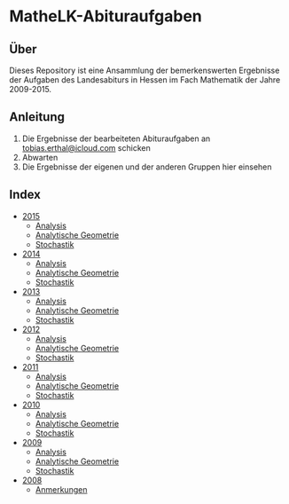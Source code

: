 # MatheLK-Abituraufgaben

## Über

Dieses Repository ist eine Ansammlung der bemerkenswerten Ergebnisse der Aufgaben des Landesabiturs in Hessen im Fach Mathematik der Jahre 2009-2015.

## Anleitung

1. Die Ergebnisse der bearbeiteten Abituraufgaben an [tobias.erthal@icloud.com](mailto:tobias.erthal@icloud.com) schicken
2. Abwarten
3. Die Ergebnisse der eigenen und der anderen Gruppen hier einsehen

## Index

- [2015](https://github.com/fabianehlert/MatheLK-Abituraufgaben/tree/master/2015)
  + [Analysis](https://github.com/fabianehlert/MatheLK-Abituraufgaben/tree/master/2015/Analysis)
  + [Analytische Geometrie](https://github.com/fabianehlert/MatheLK-Abituraufgaben/tree/master/2015/Analytische%20Geometrie)
  + [Stochastik](https://github.com/fabianehlert/MatheLK-Abituraufgaben/tree/master/2015/Stochastik)
- [2014](https://github.com/fabianehlert/MatheLK-Abituraufgaben/tree/master/2014)
  + [Analysis](https://github.com/fabianehlert/MatheLK-Abituraufgaben/tree/master/2014/Analysis)
  + [Analytische Geometrie](https://github.com/fabianehlert/MatheLK-Abituraufgaben/tree/master/2014/Analytische%20Geometrie)
  + [Stochastik](https://github.com/fabianehlert/MatheLK-Abituraufgaben/tree/master/2014/Stochastik)
- [2013](https://github.com/fabianehlert/MatheLK-Abituraufgaben/tree/master/2013)
  + [Analysis](https://github.com/fabianehlert/MatheLK-Abituraufgaben/tree/master/2013/Analysis)
  + [Analytische Geometrie](https://github.com/fabianehlert/MatheLK-Abituraufgaben/tree/master/2013/Analytische%20Geometrie)
  + [Stochastik](https://github.com/fabianehlert/MatheLK-Abituraufgaben/tree/master/2013/Stochastik)
- [2012](https://github.com/fabianehlert/MatheLK-Abituraufgaben/tree/master/2012)
  + [Analysis](https://github.com/fabianehlert/MatheLK-Abituraufgaben/tree/master/2012/Analysis)
  + [Analytische Geometrie](https://github.com/fabianehlert/MatheLK-Abituraufgaben/tree/master/2012/Analytische%20Geometrie)
  + [Stochastik](https://github.com/fabianehlert/MatheLK-Abituraufgaben/tree/master/2012/Stochastik)
- [2011](https://github.com/fabianehlert/MatheLK-Abituraufgaben/tree/master/2011)
  + [Analysis](https://github.com/fabianehlert/MatheLK-Abituraufgaben/tree/master/2011/Analysis)
  + [Analytische Geometrie](https://github.com/fabianehlert/MatheLK-Abituraufgaben/tree/master/2011/Analytische%20Geometrie)
  + [Stochastik](https://github.com/fabianehlert/MatheLK-Abituraufgaben/tree/master/2011/Stochastik)
- [2010](https://github.com/fabianehlert/MatheLK-Abituraufgaben/tree/master/2010)
  + [Analysis](https://github.com/fabianehlert/MatheLK-Abituraufgaben/tree/master/2010/Analysis)
  + [Analytische Geometrie](https://github.com/fabianehlert/MatheLK-Abituraufgaben/tree/master/2010/Analytische%20Geometrie)
  + [Stochastik](https://github.com/fabianehlert/MatheLK-Abituraufgaben/tree/master/2010/Stochastik)
- [2009](https://github.com/fabianehlert/MatheLK-Abituraufgaben/tree/master/2009)
  + [Analysis](https://github.com/fabianehlert/MatheLK-Abituraufgaben/tree/master/2009/Analysis)
  + [Analytische Geometrie](https://github.com/fabianehlert/MatheLK-Abituraufgaben/tree/master/2009/Analytische%20Geometrie)
  + [Stochastik](https://github.com/fabianehlert/MatheLK-Abituraufgaben/tree/master/2009/Stochastik)
- [2008](https://github.com/fabianehlert/MatheLK-Abituraufgaben/tree/master/2008)
  + [Anmerkungen](https://github.com/fabianehlert/MatheLK-Abituraufgaben/raw/master/2008/Anmerkungen.pdf)
